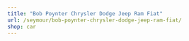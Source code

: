 ```yaml
---
title: "Bob Poynter Chrysler Dodge Jeep Ram Fiat"
url: /seymour/bob-poynter-chrysler-dodge-jeep-ram-fiat/
shop: car
---
```

